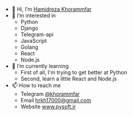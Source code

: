 - 👋 Hi, I’m <a href='https://t.me/khorammfar'>Hamidreza Khorammfar</a>
- 👀 I’m interested in
  - Python
  - Django
  - Telegram-api
  - JavaScript
  - Golang
  - React
  - Node.js 
- 🌱 I’m currently learning
  - First of all, I'm trying to get better at Python
  - Second, learn a little React and Node.js 
- 📫 How to reach me
  - Telegram <a href='https://t.me/khorammfar'>@khorammfar</a>
  - Email <a href='email:hrkh17000@gmail.com'>hrkh17000@gmail.com</a>
  - Website <a href='https://www.pysoft.ir'>www.pysoft.ir</a>

<!---
khorammfar/khorammfar is a ✨ special ✨ repository because its `README.md` (this file) appears on your GitHub profile.
You can click the Preview link to take a look at your changes.
--->
